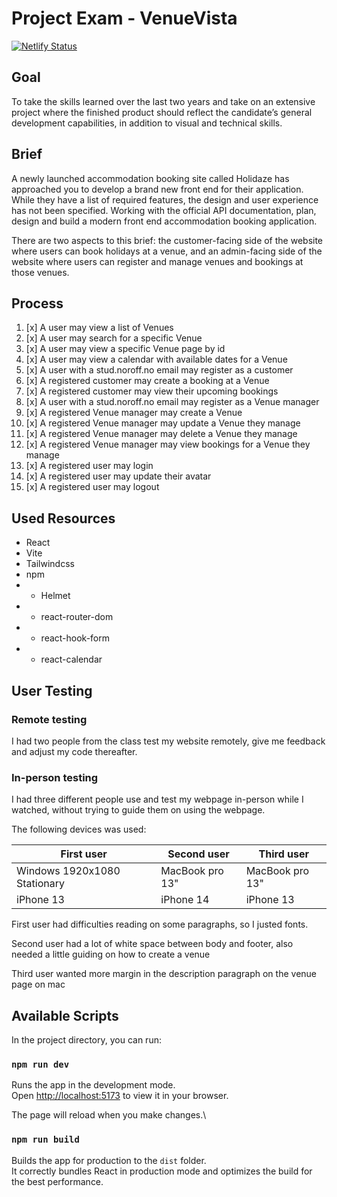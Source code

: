# Project Exam - VenueVista

[![Netlify Status](https://api.netlify.com/api/v1/badges/439306e5-4b38-42fb-aae1-64b6dec09eec/deploy-status)](https://app.netlify.com/sites/omk-holidaze/deploys)

## Goal

To take the skills learned over the last two years and take on an extensive project where the finished product should reflect the candidate’s general development capabilities, in addition to visual and technical skills.

## Brief

A newly launched accommodation booking site called Holidaze has approached you to develop a brand new front end for their application. While they have a list of required features, the design and user experience has not been specified. Working with the official API documentation, plan, design and build a modern front end accommodation booking application.

There are two aspects to this brief: the customer-facing side of the website where users can book holidays at a venue, and an admin-facing side of the website where users can register and manage venues and bookings at those venues.

## Process

1. [x] A user may view a list of Venues
2. [x] A user may search for a specific Venue
3. [x] A user may view a specific Venue page by id
4. [x] A user may view a calendar with available dates for a Venue
5. [x] A user with a stud.noroff.no email may register as a customer
6. [x] A registered customer may create a booking at a Venue
7. [x] A registered customer may view their upcoming bookings
8. [x] A user with a stud.noroff.no email may register as a Venue manager
9. [x] A registered Venue manager may create a Venue
10. [x] A registered Venue manager may update a Venue they manage
11. [x] A registered Venue manager may delete a Venue they manage
12. [x] A registered Venue manager may view bookings for a Venue they manage
13. [x] A registered user may login
14. [x] A registered user may update their avatar
15. [x] A registered user may logout

## Used Resources

- React
- Vite
- Tailwindcss
- npm
- - Helmet
- - react-router-dom
- - react-hook-form
- - react-calendar

## User Testing

### Remote testing

I had two people from the class test my website remotely, give me feedback and adjust my code thereafter.

### In-person testing

I had three different people use and test my webpage in-person while I watched, without trying to guide them on using the webpage.

The following devices was used:

| First user                   | Second user     | Third user      |
| ---------------------------- | --------------- | --------------- |
| Windows 1920x1080 Stationary | MacBook pro 13" | MacBook pro 13" |
| iPhone 13                    | iPhone 14       | iPhone 13       |

First user had difficulties reading on some paragraphs, so I justed fonts.

Second user had a lot of white space between body and footer, also needed a little guiding on how to create a venue

Third user wanted more margin in the description paragraph on the venue page on mac

## Available Scripts

In the project directory, you can run:

### `npm run dev`

Runs the app in the development mode.\
Open [http://localhost:5173](http://localhost:5173) to view it in your browser.

The page will reload when you make changes.\

### `npm run build`

Builds the app for production to the `dist` folder.\
It correctly bundles React in production mode and optimizes the build for the best performance.
